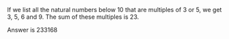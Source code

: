 If we list all the natural numbers below 10 that are multiples of 3 or 5, we get 3, 5, 6 and 9. The sum of these multiples is 23.

Answer is 233168
